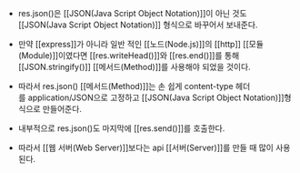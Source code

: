 - res.json()은 [[JSON(Java Script Object Notation)]]이 아닌 것도 [[JSON(Java Script Object Notation)]] 형식으로 바꾸어서 보내준다. 

- 만약 [[express]]가 아니라 일반 적인 [[노드(Node.js)]]의 [[http]] [[모듈(Module)]]이였다면 [[res.writeHead()]]와 [[res.end()]]를 통해 [[JSON.stringify()]] [[메서드(Method)]]를 사용해야 되었을 것이다.

- 따라서 res.json() [[메서드(Method)]]는 손 쉽게 content-type 헤더를 application/JSON으로 고정하고 [[JSON(Java Script Object Notation)]]형식으로 만들어준다.

- 내부적으로 res.json()도 마지막에 [[res.send()]]를 호출한다.  

- 따라서 [[웹 서버(Web Server)]]보다는 api [[서버(Server)]]를 만들 때 많이 사용된다.
